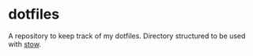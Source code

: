 # dotfiles

A repository to keep track of my dotfiles. Directory structured to be used with
[stow](https://www.gnu.org/software/stow/).
